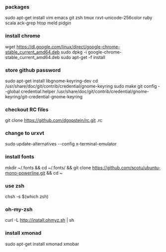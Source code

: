 ### packages
sudo apt-get install vim emacs git zsh tmux rxvt-unicode-256color ruby scala ack-grep htop meld pidgin

### install chrome
wget https://dl.google.com/linux/direct/google-chrome-stable_current_amd64.deb
sudo dpkg -i google-chrome-stable_current_amd64.deb
sudo apt-get -f install

### store github password
sudo apt-get install libgnome-keyring-dev
cd /usr/share/doc/git/contrib/credential/gnome-keyring
sudo make
git config --global credential.helper /usr/share/doc/git/contrib/credential/gnome-keyring/git-credential-gnome-keyring

### checkout RC files
git clone https://github.com/dgopstein/rc.git .rc

### change to urxvt
sudo update-alternatives --config x-terminal-emulator

### install fonts
mkdir ~/.fonts && cd ~/.fonts/ && git clone https://github.com/scotu/ubuntu-mono-powerline.git && cd ~

### use zsh
chsh -s $(which zsh)

### oh-my-zsh
curl -L http://install.ohmyz.sh | sh

### install xmonad
sudo apt-get install xmonad xmobar

